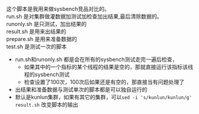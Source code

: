 这个脚本是我用来做sysbench竞品对比的。  
run.sh 是对集群做灌数据加测试加检查加出结果,最后清除数据的。  
runonly.sh 是只测试，加出结果的  
result.sh 是用来出结果的  
prepare.sh 是用来准备数据的  
test.sh 是测试一次的脚本  
* run.sh和runonly.sh 都是会在所有的sysbench测试走完一遍后检查，
  * 如果其中的一个指标的某个线程的结果是空的，那就直接运行该指标该线程的sysbench测试
  * 检查设置了100次，100次后如果还是有空的，那直接当有问题处理了
* 出结果和准备数据与测试单次的脚本都是可以独自运行的
* 默认是kunlun集群，如果有其它的集群，可以`sed -i 's/kunlun/kunlun/g' result.sh` 改变脚本的输出
